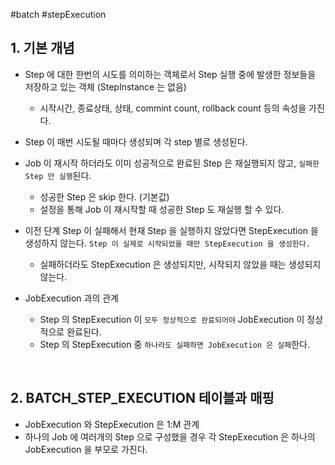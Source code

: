 #batch #stepExecution

## 1. 기본 개념

- Step 에 대한 한번의 시도를 의미하는 객체로서 Step 실행 중에 발생한 정보들을 저장하고 있는 객체 (StepInstance 는 없음)
	- 시작시간, 종료상태, 상태, commint count, rollback count 등의 속성을 가진다.

- Step 이 매번 시도될 때마다 생성되며 각 step 별로 생성된다.

- Job 이 재시작 하더라도 이미 성공적으로 완료된 Step 은 재실행되지 않고, `실패한 Step 만 실행`된다. 
	- 성공한 Step 은 skip 한다. (기본값)
	- 설정을 통해 Job 이 재시작할 때 성공한 Step 도 재실행 할 수 있다.

- 이전 단계 Step 이 실패해서 현재 Step 을 실행하지 않았다면 StepExecution 을 생성하지 않는다. `Step 이 실제로 시작되었을 때만 StepExecution 을 생성한다.`
	- 실패하더라도 StepExecution 은 생성되지만, 시작되지 않았을 때는 생성되지 않는다.

- JobExecution 과의 관계 
	- Step 의 StepExecution 이 `모두 정상적으로 완료되어야` JobExecution 이 정상적으로 완료된다.
	- Step 의 StepExecution 중 `하나라도 실패하면 JobExecution 은 실패`한다.
<br>

## 2. BATCH_STEP_EXECUTION 테이블과 매핑

- JobExecution 와 StepExecution 은 1:M 관계
- 하나의 Job 에 여러개의 Step 으로 구성했을 경우 각 StepExecution 은 하나의 JobExecution 을 부모로 가진다.